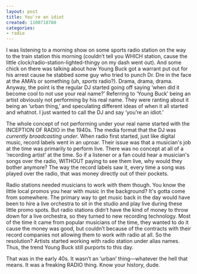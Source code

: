 ```yaml
---
layout: post
title: You're an idiot
created: 1100718780
categories:
- radio
---
```

I was listening to a morning show on some sports radio station on the way to the train station this morning (couldn’t tell you WHICH station, cause the little clock/radio-station-lighted-thingy on my dash went out). And some chick on there was talking about how Young Buck got a warrant put out for his arrest cause he stabbed some guy who tried to punch Dr. Dre in the face at the AMA’s or something (uh, *sports* radio?). Drama, drama, drama. Anyway, the point is the regular DJ started going off saying ‘when did it become cool to not use your real name?’ Referring to ‘Young Buck’ being an artist obviously not performing by his real name. They were ranting about it being an ‘urban thing,’ and speculating different ideas of when it all started and whatnot. I just wanted to call the DJ and say ‘you’re an idiot.’

The whole concept of not performing under your real name started with the INCEPTION OF RADIO in the 1940s. The media format that the DJ was <i>currently broadcasting under</i>. When radio first started, just like digital music, record labels went in an uproar. Their issue was that a musician's job at the time was primarily to perform live. There was no concept at all of a ‘recording artist’ at the time. So if a listener or a fan could hear a musician's songs over the radio, WITHOUT paying to see them live, why would they bother anymore? The way the record labels saw it, every time a song was played over the radio, that was money directly out of their pockets.

Radio stations needed musicians to work with them though. You know the little local promos you hear with music in the background? It's gotta come from somewhere. The primary way to get music back in the day would have been to hire a live orchestra to sit in the studio and play live during these little promo spots. But radio stations didn’t have the kind of money to throw down for a live orchestra, so they turned to new recording technology. Most of the time it came from popular musicians of the time, they wanted to do it cause the money was good, but couldn’t because of the contracts with their record companies not allowing them to work with radio at all. So the resolution? Artists started working with radio station under alias names. Thus, the trend Young Buck still purports to this day.

That was in the early 40s. It wasn’t an ‘urban’ thing—whatever the hell that means. It was a freaking RADIO thing. Know your history, dude. 
